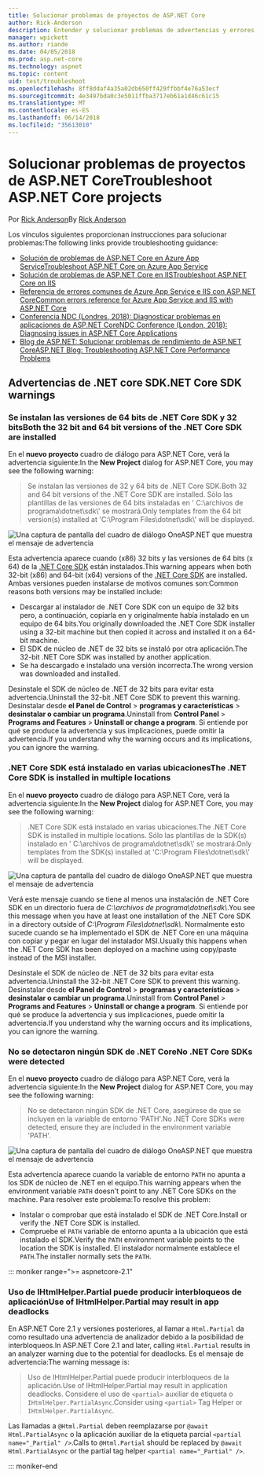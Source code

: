 ```yaml
---
title: Solucionar problemas de proyectos de ASP.NET Core
author: Rick-Anderson
description: Entender y solucionar problemas de advertencias y errores con los proyectos de ASP.NET Core.
manager: wpickett
ms.author: riande
ms.date: 04/05/2018
ms.prod: asp.net-core
ms.technology: aspnet
ms.topic: content
uid: test/troubleshoot
ms.openlocfilehash: 8ff8ddaf4a35a02db650ff429ffbbf4e76a53ecf
ms.sourcegitcommit: 4e3497bda0c3e5011ffba3717eb61a1d46c61c15
ms.translationtype: MT
ms.contentlocale: es-ES
ms.lasthandoff: 06/14/2018
ms.locfileid: "35613010"
---
```

# <a name="troubleshoot-aspnet-core-projects"></a><span data-ttu-id="21599-103">Solucionar problemas de proyectos de ASP.NET Core</span><span class="sxs-lookup"><span data-stu-id="21599-103">Troubleshoot ASP.NET Core projects</span></span>

<span data-ttu-id="21599-104">Por [Rick Anderson](https://twitter.com/RickAndMSFT)</span><span class="sxs-lookup"><span data-stu-id="21599-104">By [Rick Anderson](https://twitter.com/RickAndMSFT)</span></span>

<span data-ttu-id="21599-105">Los vínculos siguientes proporcionan instrucciones para solucionar problemas:</span><span class="sxs-lookup"><span data-stu-id="21599-105">The following links provide troubleshooting guidance:</span></span>

* [<span data-ttu-id="21599-106">Solución de problemas de ASP.NET Core en Azure App Service</span><span class="sxs-lookup"><span data-stu-id="21599-106">Troubleshoot ASP.NET Core on Azure App Service</span></span>](xref:host-and-deploy/azure-apps/troubleshoot)
* [<span data-ttu-id="21599-107">Solución de problemas de ASP.NET Core en IIS</span><span class="sxs-lookup"><span data-stu-id="21599-107">Troubleshoot ASP.NET Core on IIS</span></span>](xref:host-and-deploy/iis/troubleshoot)
* [<span data-ttu-id="21599-108">Referencia de errores comunes de Azure App Service e IIS con ASP.NET Core</span><span class="sxs-lookup"><span data-stu-id="21599-108">Common errors reference for Azure App Service and IIS with ASP.NET Core</span></span>](xref:host-and-deploy/azure-iis-errors-reference)
* [<span data-ttu-id="21599-109">Conferencia NDC (Londres, 2018): Diagnosticar problemas en aplicaciones de ASP.NET Core</span><span class="sxs-lookup"><span data-stu-id="21599-109">NDC Conference (London, 2018): Diagnosing issues in ASP.NET Core Applications</span></span>](https://www.youtube.com/watch?v=RYI0DHoIVaA)
* [<span data-ttu-id="21599-110">Blog de ASP.NET: Solucionar problemas de rendimiento de ASP.NET Core</span><span class="sxs-lookup"><span data-stu-id="21599-110">ASP.NET Blog: Troubleshooting ASP.NET Core Performance Problems</span></span>](https://blogs.msdn.microsoft.com/webdev/2018/05/23/asp-net-core-performance-improvements/)

## <a name="net-core-sdk-warnings"></a><span data-ttu-id="21599-111">Advertencias de .NET core SDK</span><span class="sxs-lookup"><span data-stu-id="21599-111">.NET Core SDK warnings</span></span>

### <a name="both-the-32-bit-and-64-bit-versions-of-the-net-core-sdk-are-installed"></a><span data-ttu-id="21599-112">Se instalan las versiones de 64 bits de .NET Core SDK y 32 bits</span><span class="sxs-lookup"><span data-stu-id="21599-112">Both the 32 bit and 64 bit versions of the .NET Core SDK are installed</span></span>

<span data-ttu-id="21599-113">En el **nuevo proyecto** cuadro de diálogo para ASP.NET Core, verá la advertencia siguiente:</span><span class="sxs-lookup"><span data-stu-id="21599-113">In the **New Project** dialog for ASP.NET Core, you may see the following warning:</span></span>

> <span data-ttu-id="21599-114">Se instalan las versiones de 32 y 64 bits de .NET Core SDK.</span><span class="sxs-lookup"><span data-stu-id="21599-114">Both 32 and 64 bit versions of the .NET Core SDK are installed.</span></span> <span data-ttu-id="21599-115">Sólo las plantillas de las versiones de 64 bits instaladas en ' C:\\archivos de programa\\dotnet\\sdk\\' se mostrará.</span><span class="sxs-lookup"><span data-stu-id="21599-115">Only templates from the 64 bit version(s) installed at 'C:\\Program Files\\dotnet\\sdk\\' will be displayed.</span></span>

![Una captura de pantalla del cuadro de diálogo OneASP.NET que muestra el mensaje de advertencia](troubleshoot/_static/both32and64bit.png)

<span data-ttu-id="21599-117">Esta advertencia aparece cuando (x86) 32 bits y las versiones de 64 bits (x 64) de la [.NET Core SDK](https://www.microsoft.com/net/download/all) están instalados.</span><span class="sxs-lookup"><span data-stu-id="21599-117">This warning appears when both 32-bit (x86) and 64-bit (x64) versions of the [.NET Core SDK](https://www.microsoft.com/net/download/all) are installed.</span></span> <span data-ttu-id="21599-118">Ambas versiones pueden instalarse de motivos comunes son:</span><span class="sxs-lookup"><span data-stu-id="21599-118">Common reasons both versions may be installed include:</span></span>

* <span data-ttu-id="21599-119">Descargar al instalador de .NET Core SDK con un equipo de 32 bits pero, a continuación, copiarla en y originalmente había instalado en un equipo de 64 bits.</span><span class="sxs-lookup"><span data-stu-id="21599-119">You originally downloaded the .NET Core SDK installer using a 32-bit machine but then copied it across and installed it on a 64-bit machine.</span></span>
* <span data-ttu-id="21599-120">El SDK de núcleo de .NET de 32 bits se instaló por otra aplicación.</span><span class="sxs-lookup"><span data-stu-id="21599-120">The 32-bit .NET Core SDK was installed by another application.</span></span>
* <span data-ttu-id="21599-121">Se ha descargado e instalado una versión incorrecta.</span><span class="sxs-lookup"><span data-stu-id="21599-121">The wrong version was downloaded and installed.</span></span>

<span data-ttu-id="21599-122">Desinstale el SDK de núcleo de .NET de 32 bits para evitar esta advertencia.</span><span class="sxs-lookup"><span data-stu-id="21599-122">Uninstall the 32-bit .NET Core SDK to prevent this warning.</span></span> <span data-ttu-id="21599-123">Desinstalar desde **el Panel de Control** > **programas y características** > **desinstalar o cambiar un programa**.</span><span class="sxs-lookup"><span data-stu-id="21599-123">Uninstall from **Control Panel** > **Programs and Features** > **Uninstall or change a program**.</span></span> <span data-ttu-id="21599-124">Si entiende por qué se produce la advertencia y sus implicaciones, puede omitir la advertencia.</span><span class="sxs-lookup"><span data-stu-id="21599-124">If you understand why the warning occurs and its implications, you can ignore the warning.</span></span>

### <a name="the-net-core-sdk-is-installed-in-multiple-locations"></a><span data-ttu-id="21599-125">.NET Core SDK está instalado en varias ubicaciones</span><span class="sxs-lookup"><span data-stu-id="21599-125">The .NET Core SDK is installed in multiple locations</span></span>

<span data-ttu-id="21599-126">En el **nuevo proyecto** cuadro de diálogo para ASP.NET Core, verá la advertencia siguiente:</span><span class="sxs-lookup"><span data-stu-id="21599-126">In the **New Project** dialog for ASP.NET Core, you may see the following warning:</span></span>

> <span data-ttu-id="21599-127">.NET Core SDK está instalado en varias ubicaciones.</span><span class="sxs-lookup"><span data-stu-id="21599-127">The .NET Core SDK is installed in multiple locations.</span></span> <span data-ttu-id="21599-128">Sólo las plantillas de la SDK(s) instalado en ' C:\\archivos de programa\\dotnet\\sdk\\' se mostrará.</span><span class="sxs-lookup"><span data-stu-id="21599-128">Only templates from the SDK(s) installed at 'C:\\Program Files\\dotnet\\sdk\\' will be displayed.</span></span>

![Una captura de pantalla del cuadro de diálogo OneASP.NET que muestra el mensaje de advertencia](troubleshoot/_static/multiplelocations.png)

<span data-ttu-id="21599-130">Verá este mensaje cuando se tiene al menos una instalación de .NET Core SDK en un directorio fuera de *C:\\archivos de programa\\dotnet\\sdk\\*.</span><span class="sxs-lookup"><span data-stu-id="21599-130">You see this message when you have at least one installation of the .NET Core SDK in a directory outside of *C:\\Program Files\\dotnet\\sdk\\*.</span></span> <span data-ttu-id="21599-131">Normalmente esto sucede cuando se ha implementado el SDK de .NET Core en una máquina con copiar y pegar en lugar del instalador MSI.</span><span class="sxs-lookup"><span data-stu-id="21599-131">Usually this happens when the .NET Core SDK has been deployed on a machine using copy/paste instead of the MSI installer.</span></span>

<span data-ttu-id="21599-132">Desinstale el SDK de núcleo de .NET de 32 bits para evitar esta advertencia.</span><span class="sxs-lookup"><span data-stu-id="21599-132">Uninstall the 32-bit .NET Core SDK to prevent this warning.</span></span> <span data-ttu-id="21599-133">Desinstalar desde **el Panel de Control** > **programas y características** > **desinstalar o cambiar un programa**.</span><span class="sxs-lookup"><span data-stu-id="21599-133">Uninstall from **Control Panel** > **Programs and Features** > **Uninstall or change a program**.</span></span> <span data-ttu-id="21599-134">Si entiende por qué se produce la advertencia y sus implicaciones, puede omitir la advertencia.</span><span class="sxs-lookup"><span data-stu-id="21599-134">If you understand why the warning occurs and its implications, you can ignore the warning.</span></span>

### <a name="no-net-core-sdks-were-detected"></a><span data-ttu-id="21599-135">No se detectaron ningún SDK de .NET Core</span><span class="sxs-lookup"><span data-stu-id="21599-135">No .NET Core SDKs were detected</span></span>

<span data-ttu-id="21599-136">En el **nuevo proyecto** cuadro de diálogo para ASP.NET Core, verá la advertencia siguiente:</span><span class="sxs-lookup"><span data-stu-id="21599-136">In the **New Project** dialog for ASP.NET Core, you may see the following warning:</span></span>

> <span data-ttu-id="21599-137">No se detectaron ningún SDK de .NET Core, asegúrese de que se incluyen en la variable de entorno 'PATH'.</span><span class="sxs-lookup"><span data-stu-id="21599-137">No .NET Core SDKs were detected, ensure they are included in the environment variable 'PATH'.</span></span>

![Una captura de pantalla del cuadro de diálogo OneASP.NET que muestra el mensaje de advertencia](troubleshoot/_static/NoNetCore.png)

<span data-ttu-id="21599-139">Esta advertencia aparece cuando la variable de entorno `PATH` no apunta a los SDK de núcleo de .NET en el equipo.</span><span class="sxs-lookup"><span data-stu-id="21599-139">This warning appears when the environment variable `PATH` doesn't point to any .NET Core SDKs on the machine.</span></span> <span data-ttu-id="21599-140">Para resolver este problema:</span><span class="sxs-lookup"><span data-stu-id="21599-140">To resolve this problem:</span></span>

* <span data-ttu-id="21599-141">Instalar o comprobar que está instalado el SDK de .NET Core.</span><span class="sxs-lookup"><span data-stu-id="21599-141">Install or verify the .NET Core SDK is installed.</span></span>
* <span data-ttu-id="21599-142">Compruebe el `PATH` variable de entorno apunta a la ubicación que está instalado el SDK.</span><span class="sxs-lookup"><span data-stu-id="21599-142">Verify the `PATH` environment variable points to the location the SDK is installed.</span></span> <span data-ttu-id="21599-143">El instalador normalmente establece el `PATH`.</span><span class="sxs-lookup"><span data-stu-id="21599-143">The installer normally sets the `PATH`.</span></span>

::: moniker range=">= aspnetcore-2.1"

### <a name="use-of-ihtmlhelperpartial-may-result-in-app-deadlocks"></a><span data-ttu-id="21599-144">Uso de IHtmlHelper.Partial puede producir interbloqueos de aplicación</span><span class="sxs-lookup"><span data-stu-id="21599-144">Use of IHtmlHelper.Partial may result in app deadlocks</span></span>

<span data-ttu-id="21599-145">En ASP.NET Core 2.1 y versiones posteriores, al llamar a `Html.Partial` da como resultado una advertencia de analizador debido a la posibilidad de interbloqueos.</span><span class="sxs-lookup"><span data-stu-id="21599-145">In ASP.NET Core 2.1 and later, calling `Html.Partial` results in an analyzer warning due to the potential for deadlocks.</span></span> <span data-ttu-id="21599-146">Es el mensaje de advertencia:</span><span class="sxs-lookup"><span data-stu-id="21599-146">The warning message is:</span></span>

> <span data-ttu-id="21599-147">Uso de IHtmlHelper.Partial puede producir interbloqueos de la aplicación.</span><span class="sxs-lookup"><span data-stu-id="21599-147">Use of IHtmlHelper.Partial may result in application deadlocks.</span></span> <span data-ttu-id="21599-148">Considere el uso de `<partial>` auxiliar de etiqueta o `IHtmlHelper.PartialAsync`.</span><span class="sxs-lookup"><span data-stu-id="21599-148">Consider using `<partial>` Tag Helper or `IHtmlHelper.PartialAsync`.</span></span>

<span data-ttu-id="21599-149">Las llamadas a `@Html.Partial` deben reemplazarse por `@await Html.PartialAsync` o la aplicación auxiliar de la etiqueta parcial `<partial name="_Partial" />`.</span><span class="sxs-lookup"><span data-stu-id="21599-149">Calls to `@Html.Partial` should be replaced by `@await Html.PartialAsync` or the partial tag helper `<partial name="_Partial" />`.</span></span>

::: moniker-end
